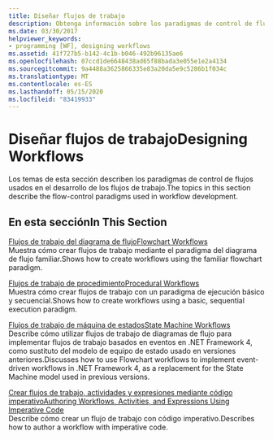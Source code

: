 ```yaml
---
title: Diseñar flujos de trabajo
description: Obtenga información sobre los paradigmas de control de flujo, como diagrama de flujo, procedimiento y equipo de estado, en flujo de trabajo de desarrollo y creación de flujos de trabajo con código imperativo.
ms.date: 03/30/2017
helpviewer_keywords:
- programming [WF], designing workflows
ms.assetid: 41f727b5-b142-4c1b-b046-492b96135ae6
ms.openlocfilehash: 07ccd1de6648438ad65f88bada3e055e1e2a4134
ms.sourcegitcommit: 9a4488a3625866335e83a20da5e9c5286b1f034c
ms.translationtype: MT
ms.contentlocale: es-ES
ms.lasthandoff: 05/15/2020
ms.locfileid: "83419933"
---
```

# <a name="designing-workflows"></a><span data-ttu-id="5a607-103">Diseñar flujos de trabajo</span><span class="sxs-lookup"><span data-stu-id="5a607-103">Designing Workflows</span></span>
<span data-ttu-id="5a607-104">Los temas de esta sección describen los paradigmas de control de flujos usados en el desarrollo de los flujos de trabajo.</span><span class="sxs-lookup"><span data-stu-id="5a607-104">The topics in this section describe the flow-control paradigms used in workflow development.</span></span>  
  
## <a name="in-this-section"></a><span data-ttu-id="5a607-105">En esta sección</span><span class="sxs-lookup"><span data-stu-id="5a607-105">In This Section</span></span>  
 [<span data-ttu-id="5a607-106">Flujos de trabajo del diagrama de flujo</span><span class="sxs-lookup"><span data-stu-id="5a607-106">Flowchart Workflows</span></span>](flowchart-workflows.md)  
 <span data-ttu-id="5a607-107">Muestra cómo crear flujos de trabajo mediante el paradigma del diagrama de flujo familiar.</span><span class="sxs-lookup"><span data-stu-id="5a607-107">Shows how to create workflows using the familiar flowchart paradigm.</span></span>  
  
 [<span data-ttu-id="5a607-108">Flujos de trabajo de procedimiento</span><span class="sxs-lookup"><span data-stu-id="5a607-108">Procedural Workflows</span></span>](procedural-workflows.md)  
 <span data-ttu-id="5a607-109">Muestra cómo crear flujos de trabajo con un paradigma de ejecución básico y secuencial.</span><span class="sxs-lookup"><span data-stu-id="5a607-109">Shows how to create workflows using a basic, sequential execution paradigm.</span></span>  
  
 [<span data-ttu-id="5a607-110">Flujos de trabajo de máquina de estados</span><span class="sxs-lookup"><span data-stu-id="5a607-110">State Machine Workflows</span></span>](state-machine-workflows.md)  
 <span data-ttu-id="5a607-111">Describe cómo utilizar flujos de trabajo de diagramas de flujo para implementar flujos de trabajo basados en eventos en .NET Framework 4, como sustituto del modelo de equipo de estado usado en versiones anteriores.</span><span class="sxs-lookup"><span data-stu-id="5a607-111">Discusses how to use Flowchart workflows to implement event-driven workflows in .NET Framework 4, as a replacement for the State Machine model used in previous versions.</span></span>  
  
 [<span data-ttu-id="5a607-112">Crear flujos de trabajo, actividades y expresiones mediante código imperativo</span><span class="sxs-lookup"><span data-stu-id="5a607-112">Authoring Workflows, Activities, and Expressions Using Imperative Code</span></span>](authoring-workflows-activities-and-expressions-using-imperative-code.md)  
 <span data-ttu-id="5a607-113">Describe cómo crear un flujo de trabajo con código imperativo.</span><span class="sxs-lookup"><span data-stu-id="5a607-113">Describes how to author a workflow with imperative code.</span></span>
